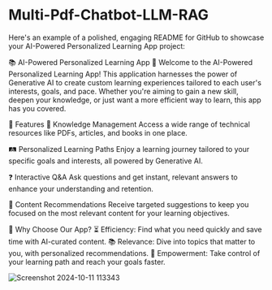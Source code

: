 # Multi-Pdf-Chatbot-LLM-RAG

Here's an example of a polished, engaging README for GitHub to showcase your AI-Powered Personalized Learning App project:

📚 AI-Powered Personalized Learning App 🤖
Welcome to the AI-Powered Personalized Learning App! This application harnesses the power of Generative AI to create custom learning experiences tailored to each user's interests, goals, and pace. Whether you're aiming to gain a new skill, deepen your knowledge, or just want a more efficient way to learn, this app has you covered.

📌 Features
🚀 Knowledge Management
Access a wide range of technical resources like PDFs, articles, and books in one place.

🛤️ Personalized Learning Paths
Enjoy a learning journey tailored to your specific goals and interests, all powered by Generative AI.

❓ Interactive Q&A
Ask questions and get instant, relevant answers to enhance your understanding and retention.

🎯 Content Recommendations
Receive targeted suggestions to keep you focused on the most relevant content for your learning objectives.

🌟 Why Choose Our App?
⏳ Efficiency: Find what you need quickly and save time with AI-curated content.
📚 Relevance: Dive into topics that matter to you, with personalized recommendations.
💪 Empowerment: Take control of your learning path and reach your goals faster.


![Screenshot 2024-10-11 113343](https://github.com/user-attachments/assets/d00ac3e1-79db-43f0-a5d2-8a833618f48d)
